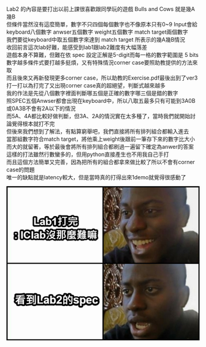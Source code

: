 Lab2 的內容是要打出以前上課很喜歡跟同學玩的遊戲 Bulls and Cows 就是幾A幾B  
但條件當然沒有這麼簡單，數字不只四個每個數字也不像原本只有0~9
Input會給keyboard八個數字 anwser五個數字 weight五個數字 match target兩個數字  
我們要從keyboard中取五個數字來達到 match target 所表示的幾A幾B情況  
收回前言這次lab好難，能感受到lab1跟lab2難度有大幅落差  
遊戲本身不算難，但難在依 spec 設定正解是5-digit而每一格的數字範圍是 5 bits  
數字越多條件式要打越多挺煩，又有特殊情況corner case要照助教提供的方法來取   
而且後來又再新發現更多corner case，所以助教的Exercise.pdf最後出到了ver3  
打一打以為打完了又出現corner case真的超絕望，判斷式越來越多  
我的作法是先從八個數字裡面判斷哪五個是正確的數字哪三個是錯的數字  
照SPEC五個Anwser都會出現在keyboard中，所以八取五最多只有可能到3A0B或0A3B不會有2A以下的情況  
而5A、4A都比較好做判斷，但3A、2A的情況實在太多種了，當時我們就開始討論覺得根本就打不完  
但後來我們想到了解法，有點算窮舉吧，我們直接將所有排列組合都輸入進去  
當那組數字符合match target，將他乘上weight後跟前一筆存下來的數字比大小  
而大的就留著，等於最後會將所有排列組合都刷過一遍留下確定為anwer的答案  
這樣的打法雖然行數蠻多的，但用python直接產生也不用我自己手打  
而且這個方法簡單又完善，因為把所有的組合都拿來做比較了所以不會有corner case的問題  
唯一的缺點就是latency較大，但是當時真的打得出來1demo就覺得很感動了  

![image](https://github.com/GlenChenPo/Pictures/blob/main/Lab02.png)
